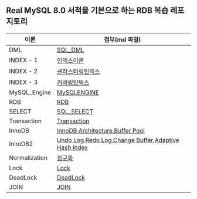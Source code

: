 ## Real MySQL 8.0 서적을 기본으로 하는 RDB 복습 레포지토리
| 이론 | 첨부(md 파일) |
| --- | --- |
| DML |[SQL_DML](https://github.com/jinjoo-lab/RDB/blob/main/DML.md)|
| INDEX - 1 |[인덱스이론](https://github.com/jinjoo-lab/RDB/blob/main/INDEX_1.md)|
| INDEX - 2 |[클러스터링인덱스](https://github.com/jinjoo-lab/RDB/blob/main/INDEX_2.md)|
| INDEX - 3 |[커버링인덱스](https://github.com/jinjoo-lab/RDB/blob/main/INDEX_3.md)|
| MySQL_Engine |[MySQLENGINE](https://github.com/jinjoo-lab/RDB/blob/main/MySQL_Engine.md)|
| RDB |[RDB](https://github.com/jinjoo-lab/RDB/blob/main/RDB.md)|
| SELECT |[SQL_SELECT](https://github.com/jinjoo-lab/RDB/blob/main/SELECT.md)|
| Transaction |[Transaction](https://github.com/jinjoo-lab/RDB/blob/main/Transaction.md)|
| InnoDB | [InnoDB Architecture,Buffer Pool](https://github.com/jinjoo-lab/RDB/blob/main/InnoDB.md)|
| InnoDB2 | [Undo Log,Redo Log,Change Buffer,Adaptive Hash Index](https://github.com/jinjoo-lab/RDB/blob/main/InnoDB2.md)|
| Normalization | [정규화](https://github.com/jinjoo-lab/RDB/blob/main/Normalization.md)|
| Lock | [Lock](https://github.com/jinjoo-lab/RDB/blob/main/Lock.md)|
| DeadLock | [DeadLock](https://github.com/jinjoo-lab/RDB/blob/main/DeadLock.md)|
| JOIN | [JOIN](https://github.com/jinjoo-lab/RDB/blob/main/JOIN.md)|
